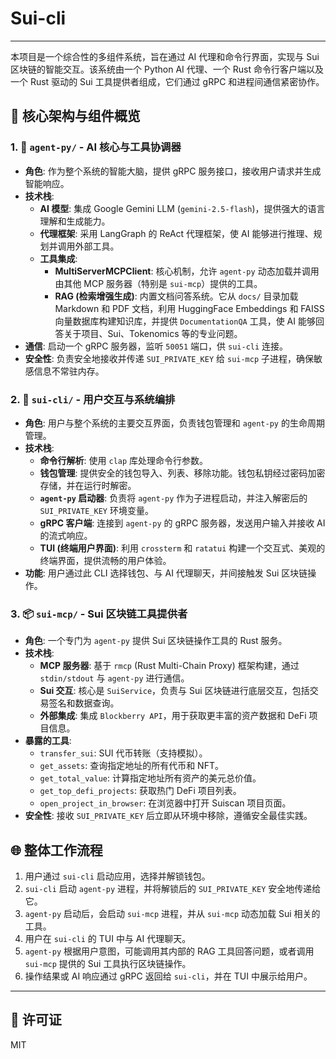 # Sui-cli

---

本项目是一个综合性的多组件系统，旨在通过 AI 代理和命令行界面，实现与 Sui 区块链的智能交互。该系统由一个 Python AI 代理、一个 Rust 命令行客户端以及一个 Rust 驱动的 Sui 工具提供者组成，它们通过 gRPC 和进程间通信紧密协作。

## 🚀 核心架构与组件概览

### 1. 🐍 `agent-py/` - AI 核心与工具协调器

*   **角色**: 作为整个系统的智能大脑，提供 gRPC 服务接口，接收用户请求并生成智能响应。
*   **技术栈**: 
    *   **AI 模型**: 集成 Google Gemini LLM (`gemini-2.5-flash`)，提供强大的语言理解和生成能力。
    *   **代理框架**: 采用 LangGraph 的 ReAct 代理框架，使 AI 能够进行推理、规划并调用外部工具。
    *   **工具集成**: 
        *   **MultiServerMCPClient**: 核心机制，允许 `agent-py` 动态加载并调用由其他 MCP 服务器（特别是 `sui-mcp`）提供的工具。
        *   **RAG (检索增强生成)**: 内置文档问答系统。它从 `docs/` 目录加载 Markdown 和 PDF 文档，利用 HuggingFace Embeddings 和 FAISS 向量数据库构建知识库，并提供 `DocumentationQA` 工具，使 AI 能够回答关于项目、Sui、Tokenomics 等的专业问题。
*   **通信**: 启动一个 gRPC 服务器，监听 `50051` 端口，供 `sui-cli` 连接。
*   **安全性**: 负责安全地接收并传递 `SUI_PRIVATE_KEY` 给 `sui-mcp` 子进程，确保敏感信息不常驻内存。

### 2. 🦀 `sui-cli/` - 用户交互与系统编排

*   **角色**: 用户与整个系统的主要交互界面，负责钱包管理和 `agent-py` 的生命周期管理。
*   **技术栈**: 
    *   **命令行解析**: 使用 `clap` 库处理命令行参数。
    *   **钱包管理**: 提供安全的钱包导入、列表、移除功能。钱包私钥经过密码加密存储，并在运行时解密。
    *   **`agent-py` 启动器**: 负责将 `agent-py` 作为子进程启动，并注入解密后的 `SUI_PRIVATE_KEY` 环境变量。
    *   **gRPC 客户端**: 连接到 `agent-py` 的 gRPC 服务器，发送用户输入并接收 AI 的流式响应。
    *   **TUI (终端用户界面)**: 利用 `crossterm` 和 `ratatui` 构建一个交互式、美观的终端界面，提供流畅的用户体验。
*   **功能**: 用户通过此 CLI 选择钱包、与 AI 代理聊天，并间接触发 Sui 区块链操作。

### 3. 📦 `sui-mcp/` - Sui 区块链工具提供者

*   **角色**: 一个专门为 `agent-py` 提供 Sui 区块链操作工具的 Rust 服务。
*   **技术栈**: 
    *   **MCP 服务器**: 基于 `rmcp` (Rust Multi-Chain Proxy) 框架构建，通过 `stdin/stdout` 与 `agent-py` 进行通信。
    *   **Sui 交互**: 核心是 `SuiService`，负责与 Sui 区块链进行底层交互，包括交易签名和数据查询。
    *   **外部集成**: 集成 `Blockberry API`，用于获取更丰富的资产数据和 DeFi 项目信息。
*   **暴露的工具**: 
    *   `transfer_sui`: SUI 代币转账（支持模拟）。
    *   `get_assets`: 查询指定地址的所有代币和 NFT。
    *   `get_total_value`: 计算指定地址所有资产的美元总价值。
    *   `get_top_defi_projects`: 获取热门 DeFi 项目列表。
    *   `open_project_in_browser`: 在浏览器中打开 Suiscan 项目页面。
*   **安全性**: 接收 `SUI_PRIVATE_KEY` 后立即从环境中移除，遵循安全最佳实践。

## 🌐 整体工作流程

1.  用户通过 `sui-cli` 启动应用，选择并解锁钱包。
2.  `sui-cli` 启动 `agent-py` 进程，并将解锁后的 `SUI_PRIVATE_KEY` 安全地传递给它。
3.  `agent-py` 启动后，会启动 `sui-mcp` 进程，并从 `sui-mcp` 动态加载 Sui 相关的工具。
4.  用户在 `sui-cli` 的 TUI 中与 AI 代理聊天。
5.  `agent-py` 根据用户意图，可能调用其内部的 RAG 工具回答问题，或者调用 `sui-mcp` 提供的 Sui 工具执行区块链操作。
6.  操作结果或 AI 响应通过 gRPC 返回给 `sui-cli`，并在 TUI 中展示给用户。

---

## 📄 许可证

MIT
